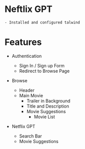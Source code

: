 # Neftlix GPT
    - Installed and configured talwind

# Features

- Authentication

  - Sign In / Sign up Form
  - Redirect to Browse Page

- Browse

  - Header
  - Main Movie
    - Trailer in Background
    - Title and Description
    - Movie Suggestions
      - Movie List

- Netflix GPT
  - Search Bar
  - Movie Suggestions
